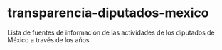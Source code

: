 transparencia-diputados-mexico
==============================

Lista de fuentes de información de las actividades de los diputados de México a través de los años
